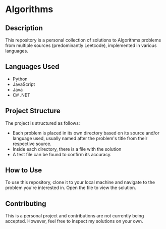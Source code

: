 # Algorithms

## Description
This repository is a personal collection of solutions to Algorithms problems from multiple sources (predominantly Leetcode), implemented in various languages. 

## Languages Used
- Python
- JavaScript
- Java
- C# .NET

## Project Structure
The project is structured as follows:
- Each problem is placed in its own directory based on its source and/or language used, usually named after the problem's title from their respective source.
- Inside each directory, there is a file with the solution
- A test file can be found to confirm its accuracy.

## How to Use
To use this repository, clone it to your local machine and navigate to the problem you're interested in. Open the file to view the solution.

## Contributing
This is a personal project and contributions are not currently being accepted. However, feel free to inspect my solutions on your own.
